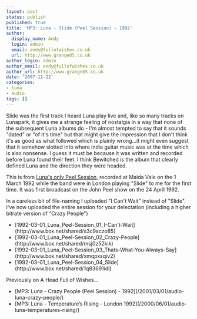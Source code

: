 ```yaml
---
layout: post
status: publish
published: true
title: 'MP3: Luna - Slide (Peel Session) - 1992'
author:
  display_name: Andy
  login: admin
  email: andy@fullofwishes.co.uk
  url: http://www.grange85.co.uk
author_login: admin
author_email: andy@fullofwishes.co.uk
author_url: http://www.grange85.co.uk
date: '2007-11-22'
categories:
- luna
- audio
tags: []
---
```


Slide was the first track I heard Luna play live and, like so many tracks on Lunapark, it gives me a strange feeling of nostalgia in a way that none of the subsequent Luna albums do - I'm almost tempted to say that it sounds "dated" or "of it's time" but that might give the impression that I don't think it's as good as what followed which is plainly wrong...it might even suggest that it somehow slotted into where indie guitar music was at the time which is also nonsense. I guess it must be because it was written and recorded before Luna found their feet. I think Bewitched is the album that clearly defined Luna and the direction they were headed.

This is from [Luna's only Peel Session](http://www.bbc.co.uk/radio1/johnpeel/sessions/1990s/1992/Mar01luna/), recorded at Maida Vale on the 1 March 1992 while the band were in London playing "Slide" to me for the first time. It was first broadcast on the John Peel show on the 24 April 1992.


<p><ins datetime="2007-11-22T09:25:37+00:00">
<p>In a careless bit of file-naming I uploaded "I Can't Wait" instead of "Slide". I've now uploaded the entire session for your delectation (including a higher bitrate version of "Crazy People")</ins>
<ul>
<li>[1992-03-01_Luna_Peel-Session_01_I-Can't-Wait](http://www.box.net/shared/s3c9aczo85)</li>
<li>[1992-03-01_Luna_Peel-Session_02_Crazy-People](http://www.box.net/shared/msj0z52kik)</li>
<li>[1992-03-01_Luna_Peel-Session_03_Thats-What-You-Always-Say](http://www.box.net/shared/xmqpxsqiv2)</li>
<li>[1992-03-01_Luna_Peel-Session_04_Slide](http://www.box.net/shared/1q83691idl)</li>
</ul>

Previously on A Head Full of Wishes...


<ul>
<li>[MP3: Luna - Crazy People (Peel Session) - 1992](/2001/03/01/audio-luna-crazy-people/)</li>
<li>[MP3: Luna - Temperature’s Rising - London 1992](/2000/06/01/audio-luna-temperatures-rising/)</li>
</ul>
